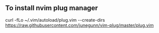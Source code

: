 ## To install nvim plug manager

curl -fLo ~/.vim/autoload/plug.vim --create-dirs \
    https://raw.githubusercontent.com/junegunn/vim-plug/master/plug.vim
